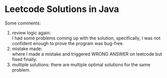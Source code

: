 # Leetcode Solutions in Java
Some comments:  
1. review logic again:  
I had some problems coming up with the solution, specifically, I was not confident enough to prove the program was bug-free.
2. mistake made:  
where I made a mistake and triggered WRONG ANSWER on leetcode but fixed finally.
3. multiple solutions:
there are multiple optimal solutions for the same problem.
